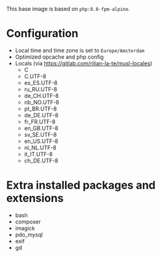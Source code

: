 This base image is based on `php:8.0-fpm-alpine`.

# Configuration
- Local time and time zone is set to `Europe/Amsterdam`
- Optimized opcache and php config
- Locals (via https://gitlab.com/rilian-la-te/musl-locales)
  - C
  - C.UTF-8
  - es_ES.UTF-8
  - ru_RU.UTF-8
  - de_CH.UTF-8
  - nb_NO.UTF-8
  - pt_BR.UTF-8
  - de_DE.UTF-8
  - fr_FR.UTF-8
  - en_GB.UTF-8
  - sv_SE.UTF-8
  - en_US.UTF-8
  - nl_NL.UTF-8
  - it_IT.UTF-8
  - ch_DE.UTF-8

# Extra installed packages and extensions
- bash
- composer
- imagick
- pdo_mysql
- exif
- gd